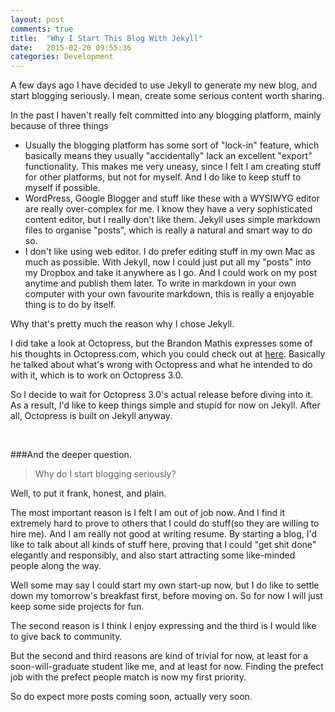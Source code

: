```yaml
---
layout: post
comments: true
title:  "Why I Start This Blog With Jekyll"
date:   2015-02-20 09:55:36
categories: Development
---
```

A few days ago I have decided to use Jekyll to generate my new blog, and start blogging seriously. I mean, create some serious content worth sharing. 

In the past I haven't really felt committed into any blogging platform, mainly because of three things

* Usually the blogging platform has some sort of "lock-in" feature, which basically means they usually "accidentally" lack an excellent "export" functionality. This makes me very uneasy, since I felt I am creating stuff for other platforms, but not for myself. And I do like to keep stuff to myself if possible. 
* WordPress, Google Blogger and stuff like these with a WYSIWYG editor are really over-complex for me. I know they have a very sophisticated content editor, but I really don't like them. Jekyll uses simple markdown files to organise "posts", which is really a natural and smart way to do so. 
* I don't like using web editor. I do prefer editing stuff in my own Mac as much as possible. With Jekyll, now I could just put all my "posts" into my Dropbox and take it anywhere as I go. And I could work on my post anytime and publish them later. To write in markdown in your own computer with your own favourite markdown, this is really a enjoyable thing is to do by itself. 

Why that's pretty much the reason why I chose Jekyll. 

I did take a look at Octopress, but the Brandon Mathis expresses some of his thoughts in Octopress.com, which you could check out at [here](http://octopress.org/2015/01/15/octopress-3.0-is-coming/). Basically he talked about what's wrong with Octopress and what he intended to do with it, which is to work on Octopress 3.0.

So I decide to wait for Octopress 3.0's actual release before diving into it. As a result, I'd like to keep things simple and stupid for now on Jekyll. After all, Octopress is built on Jekyll anyway.  

<br/> 

###And the deeper question. 

> Why do I start blogging seriously?
>

Well, to put it frank, honest, and plain. 

The most important reason is I felt I am out of job now. And I find it extremely hard to prove to others that I could do stuff(so they are willing to hire me). And I am really not good at writing resume. By starting a blog, I'd like to talk about all kinds of stuff here, proving that I could "get shit done" elegantly and responsibly, and also start attracting some like-minded people along the way. 

Well some may say I could start my own start-up now, but I do like to settle down my tomorrow's breakfast first, before moving on. So for now I will just keep some side projects for fun. 

The second reason is I think I enjoy expressing and the third is I would like to give back to community. 

But the second and third reasons are kind of trivial for now, at least for a soon-will-graduate student like me, and at least for now. Finding the prefect job with the prefect people match is now my first priority. 

So do expect more posts coming soon, actually very soon. 